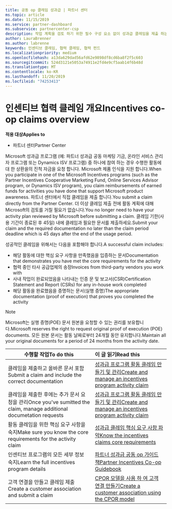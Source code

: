 ```yaml
---
title: 공동 op 클레임 성과급 | 파트너 센터
ms.topic: article
ms.date: 11/15/2019
ms.service: partner-dashboard
ms.subservice: partnercenter-csp
description: 작업 계획을 검토 하기 위한 필수 구성 요소 없이 성과급 클레임을 제출 하는 방법에 대해 알아봅니다.
author: LauraBrenner
ms.author: labrenne
keywords: 인센티브 클레임, 협력 클레임, 협력 펀드
ms.localizationpriority: medium
ms.openlocfilehash: a13da629dad56afd62e9898df8cd6ba8f2f5c603
ms.sourcegitcommit: 524d3121e5053a74911e2fd4e9cf5aab14f6b48d
ms.translationtype: MT
ms.contentlocale: ko-KR
ms.lasthandoff: 11/20/2019
ms.locfileid: "74253413"
---
```

# <a name="incentives-co-op-claims-overview"></a><span data-ttu-id="fbb94-104">인센티브 협력 클레임 개요</span><span class="sxs-lookup"><span data-stu-id="fbb94-104">Incentives co-op claims overview</span></span>

<span data-ttu-id="fbb94-105">**적용 대상**</span><span class="sxs-lookup"><span data-stu-id="fbb94-105">**Applies to**</span></span>

- <span data-ttu-id="fbb94-106">파트너 센터</span><span class="sxs-lookup"><span data-stu-id="fbb94-106">Partner Center</span></span>

<span data-ttu-id="fbb94-107">Microsoft 성과급 프로그램 (예: 파트너 성과급 공동 마케팅 기금, 온라인 서비스 관리자 프로그램 또는 Dynamics ISV 프로그램) 중 하나에 참여 하는 경우 수행한 활동에 대 한 상환을의 진척 자금을 요청 합니다. Microsoft 제품 인식을 지원 합니다.</span><span class="sxs-lookup"><span data-stu-id="fbb94-107">When you participate in one of the Microsoft Incentives programs (such as the Partner Incentives Cooperative Marketing Fund, Online Services Advisor program, or Dynamics ISV program), you claim reimbursements of earned funds for activities you have done that support Microsoft product awareness.</span></span> <span data-ttu-id="fbb94-108">파트너 센터에서 직접 클레임을 제출 합니다.</span><span class="sxs-lookup"><span data-stu-id="fbb94-108">You submit a claim directly from the Partner Center.</span></span> <span data-ttu-id="fbb94-109">더 이상 클레임 제출 전에 활동 계획에 대해 Microsoft의 검토를 거칠 필요가 없습니다.</span><span class="sxs-lookup"><span data-stu-id="fbb94-109">You no longer need to have your activity plan reviewed by Microsoft before submitting a claim.</span></span> <span data-ttu-id="fbb94-110">클레임 기한(사용 기간이 종료된 후 45일) 내에 클레임과 필요한 문서를 제출하세요.</span><span class="sxs-lookup"><span data-stu-id="fbb94-110">Submit your claim and the required documentation no later than the claim period deadline which is 45 days after the end of the usage period.</span></span> 

<span data-ttu-id="fbb94-111">성공적인 클레임을 위해서는 다음을 포함해야 합니다.</span><span class="sxs-lookup"><span data-stu-id="fbb94-111">A successful claim includes:</span></span>

- <span data-ttu-id="fbb94-112">해당 활동에 대한 핵심 요구 사항을 만족했음을 입증하는 문서</span><span class="sxs-lookup"><span data-stu-id="fbb94-112">Documentation that demonstrates you have met the core requirements for the activity</span></span>
- <span data-ttu-id="fbb94-113">협력 중인 타사 공급업체의 송장</span><span class="sxs-lookup"><span data-stu-id="fbb94-113">Invoices from third-party vendors you work with</span></span>
- <span data-ttu-id="fbb94-114">사내 작업이 완료되었음을 나타내는 인증 문 및 보고서(CSR)</span><span class="sxs-lookup"><span data-stu-id="fbb94-114">Certification Statement and Report (CSRs) for any in-house work completed</span></span>
- <span data-ttu-id="fbb94-115">해당 활동을 완료했음을 증명하는 문서(실행 증명)</span><span class="sxs-lookup"><span data-stu-id="fbb94-115">The appropriate documentation (proof of execution) that proves you completed the activity</span></span> 

>[!NOTE]
><span data-ttu-id="fbb94-116">Microsoft는 실행 증명(POE) 문서 원본을 요청할 수 있는 권리를 보유합니다.</span><span class="sxs-lookup"><span data-stu-id="fbb94-116">Microsoft reserves the right to request original proof of execution (POE) documents.</span></span> <span data-ttu-id="fbb94-117">모든 원본 문서는 활동 날짜로부터 24개월 동안 유지합니다.</span><span class="sxs-lookup"><span data-stu-id="fbb94-117">Maintain all your original documents for a period of 24 months from the activity date.</span></span> 

|<span data-ttu-id="fbb94-118">**수행할 작업**</span><span class="sxs-lookup"><span data-stu-id="fbb94-118">**To do this**</span></span>   |<span data-ttu-id="fbb94-119">**이 글 읽기**</span><span class="sxs-lookup"><span data-stu-id="fbb94-119">**Read this**</span></span>   |
|-----------------|:--------------------------------------|
|<span data-ttu-id="fbb94-120">클레임을 제출하고 올바른 문서 포함</span><span class="sxs-lookup"><span data-stu-id="fbb94-120">Submit a claim and include the correct documentation</span></span>|[<span data-ttu-id="fbb94-121">성과급 프로그램 활동 클레임 만들기 및 관리</span><span class="sxs-lookup"><span data-stu-id="fbb94-121">Create and manage an incentives program activity claim</span></span>](create-incentives-claims.md)|
|<span data-ttu-id="fbb94-122">클레임을 제출한 후에는 추가 문서 요청을 관리</span><span class="sxs-lookup"><span data-stu-id="fbb94-122">Once you've sumitted the claim, manage additional documetation requests</span></span>|[<span data-ttu-id="fbb94-123">성과급 프로그램 활동 클레임 만들기 및 관리</span><span class="sxs-lookup"><span data-stu-id="fbb94-123">Create and manage an incentives program activity claim</span></span>](create-incentives-claims.md)  |
|<span data-ttu-id="fbb94-124">활동 클레임을 위한 핵심 요구 사항을 숙지</span><span class="sxs-lookup"><span data-stu-id="fbb94-124">Make sure you know the core requirements for the activity claim</span></span>|[<span data-ttu-id="fbb94-125">성과급 클레임 핵심 요구 사항 파악</span><span class="sxs-lookup"><span data-stu-id="fbb94-125">Know the incentives claims core requirements</span></span>](core-requirements.md)   |
|<span data-ttu-id="fbb94-126">인센티브 프로그램의 모든 세부 정보 숙지</span><span class="sxs-lookup"><span data-stu-id="fbb94-126">Learn the full incentives program details</span></span>|[<span data-ttu-id="fbb94-127">파트너 성과급 공동 op 가이드 책</span><span class="sxs-lookup"><span data-stu-id="fbb94-127">Partner Incentives Co-op Guidebook</span></span>](https://assets.microsoft.com/coop-guidebook.pdf)
|<span data-ttu-id="fbb94-128">고객 연결을 만들고 클레임 제출</span><span class="sxs-lookup"><span data-stu-id="fbb94-128">Create a customer association and submit a claim</span></span> |[<span data-ttu-id="fbb94-129">CPOR 모델을 사용 하 여 고객 연결 만들기</span><span class="sxs-lookup"><span data-stu-id="fbb94-129">Create a customer association using the CPOR model</span></span>](submit-osa-claim.md)|
                                                                                 
                                   
